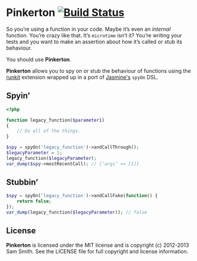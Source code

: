 # Pinkerton [![Build Status](https://secure.travis-ci.org/phuedx/pinkerton.png?branch=master)](http://travis-ci.org/phuedx/pinkerton)

So you’re using a function in your code. Maybe it’s even an *internal* function. You’re crazy like that. It’s `microtime` isn’t it? You’re writing your tests and you want to make an assertion about how it’s called or stub its behaviour.

You should use **Pinkerton**.

**Pinkerton** allows you to spy on or stub the behaviour of functions using the [runkit](https://github.com/zenovich/runkit/) extension wrapped up in a port of [Jasmine's](http://pivotal.github.com/jasmine/) `spyOn` DSL.

## Spyin’

```php
<?php

function legacy_function($parameter1)
{
    // Do all of the things.
}

$spy = spyOn('legacy_function')->andCallThrough();
$legacyParameter = 1;
legacy_function($legacyParameter);
var_dump($spy->mostRecentCall); // [‘args’ => [1]]
```

## Stubbin’

```php
$spy = spyOn('legacy_function')->andCallFake(function() {
    return false;
});
var_dump(legacy_function($legacyParameter)); // false
```

## License

**Pinkerton** is licensed under the MIT license and is copyright (c) 2012-2013 Sam Smith. See the LICENSE file for full copyright and license information.
